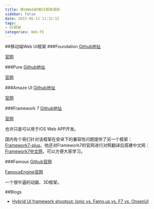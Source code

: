 ```yaml
---
title: 移动Web前端UI框架调研
sidebar: false
date: 2015-06-23 11:32:52
tags: 
- UI框架
categories: Web-FE
---
```



<!-- more -->
##移动端Web UI框架
###Foundation
[Github地址](https://github.com/zurb/foundation)

[官网](http://foundation.zurb.com/)


###Pure
[Github地址](https://github.com/yahoo/pure/)

[官网](http://purecss.io/)

###Amaze UI
[Github地址](https://github.com/allmobilize/amazeui)

[官网](http://amazeui.org/)


###Framework 7
[Github地址](https://github.com/nolimits4web/framework7/)

[官网](http://www.idangero.us/framework7/)

也许只是可以用于iOS Web APP开发。

国内有个哥们针对该框架在安卓下的兼容性问题提供了另一个框架：[Framework7-plus](https://github.com/sdc-fe/Framework7-Plus)。他还对Framework7的官网进行对照翻译后搭建中文网：[Framework7中文网](http://framework7.taobao.org/)，可以方便大家学习。

###Famous
[Github官网](https://github.com/Famous/engine)

[FamousEngine官网](http://famous.org/)

一个很牛逼的动画、3D框架。

##Blogs
+ [Hybrid UI framework shootout: Ionic vs. Famo.us vs. F7 vs. OnsenUI](https://www.airpair.com/ionic-framework/posts/hybrid-apps-ionic-famous-f7-onsen)
